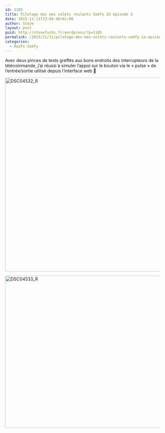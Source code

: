 ```yaml
---
id: 1185
title: Pilotage des mes volets roulants Somfy IO épisode 3
date: 2015-11-11T23:04:48+01:00
author: Steve
layout: post
guid: http://stevefuchs.fr/wordpress/?p=1185
permalink: /2015/11/11/pilotage-des-mes-volets-roulants-somfy-io-episode-3/
categories:
  - RasPi-Somfy
---
```

Avec deux pinces de tests greffés aux bons endroits des interrupteurs de la télécommande, j&rsquo;ai réussi à simuler l&rsquo;appui sur le bouton via le « pulse » de l&rsquo;entrée/sortie utilisé depuis l&rsquo;interface web 🙂

[<img class="alignnone size-full wp-image-1186" src="https://i0.wp.com/stevefuchs.fr/wordpress/wp-content/uploads/2015/11/DSC04532_R.jpg?resize=840%2C630" alt="DSC04532_R" width="840" height="630" srcset="https://i0.wp.com/stevefuchs.fr/wordpress/wp-content/uploads/2015/11/DSC04532_R.jpg?w=1000 1000w, https://i0.wp.com/stevefuchs.fr/wordpress/wp-content/uploads/2015/11/DSC04532_R.jpg?resize=300%2C225 300w" sizes="(max-width: 709px) 85vw, (max-width: 909px) 67vw, (max-width: 1362px) 62vw, 840px" data-recalc-dims="1" />](https://i0.wp.com/stevefuchs.fr/wordpress/wp-content/uploads/2015/11/DSC04532_R.jpg)

[<img class="alignnone size-large wp-image-1187" src="https://i1.wp.com/stevefuchs.fr/wordpress/wp-content/uploads/2015/11/DSC04533_R.jpg?resize=660%2C495" alt="DSC04533_R" width="660" height="495" srcset="https://i1.wp.com/stevefuchs.fr/wordpress/wp-content/uploads/2015/11/DSC04533_R.jpg?w=1000 1000w, https://i1.wp.com/stevefuchs.fr/wordpress/wp-content/uploads/2015/11/DSC04533_R.jpg?resize=300%2C225 300w" sizes="(max-width: 709px) 85vw, (max-width: 909px) 67vw, (max-width: 984px) 61vw, (max-width: 1362px) 45vw, 600px" data-recalc-dims="1" />](https://i1.wp.com/stevefuchs.fr/wordpress/wp-content/uploads/2015/11/DSC04533_R.jpg)